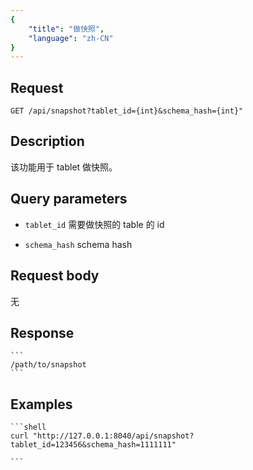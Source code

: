 ```yaml
---
{
    "title": "做快照",
    "language": "zh-CN"
}
---
```


## Request

`GET /api/snapshot?tablet_id={int}&schema_hash={int}"`

## Description

该功能用于 tablet 做快照。

## Query parameters

* `tablet_id`
    需要做快照的 table 的 id

* `schema_hash`
    schema hash         


## Request body

无

## Response

    ```
    /path/to/snapshot
    ```
## Examples


    ```shell
    curl "http://127.0.0.1:8040/api/snapshot?tablet_id=123456&schema_hash=1111111"

    ```

